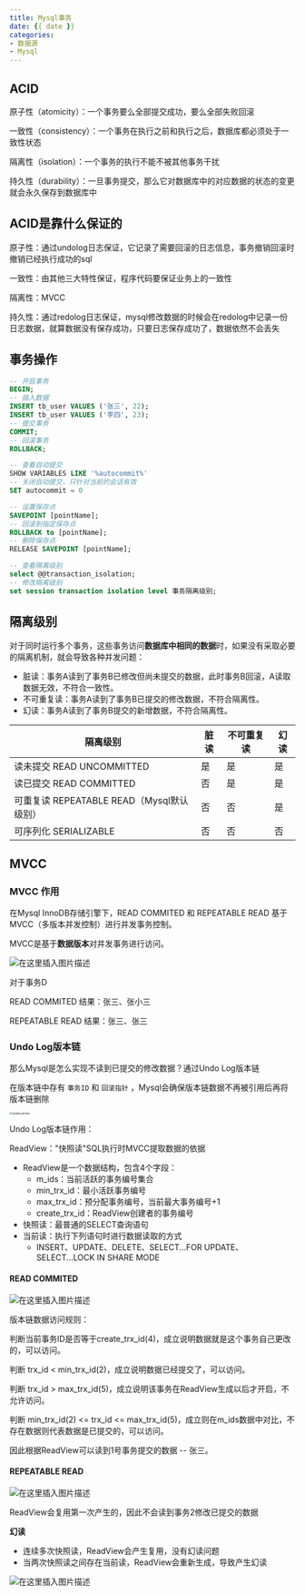 ```yaml
---
title: Mysql事务
date: {{ date }}
categories:
- 数据源
- Mysql
---
```


## ACID

原子性（atomicity）：一个事务要么全部提交成功，要么全部失败回滚

一致性（consistency）：一个事务在执行之前和执行之后，数据库都必须处于一致性状态

隔离性（isolation）：一个事务的执行不能不被其他事务干扰

持久性（durability）：一旦事务提交，那么它对数据库中的对应数据的状态的变更就会永久保存到数据库中

## ACID是靠什么保证的

原子性：通过undolog日志保证，它记录了需要回滚的日志信息，事务撤销回滚时撤销已经执行成功的sql

一致性：由其他三大特性保证，程序代码要保证业务上的一致性

隔离性：MVCC

持久性：通过redolog日志保证，mysql修改数据的时候会在redolog中记录一份日志数据，就算数据没有保存成功，只要日志保存成功了，数据依然不会丢失

## 事务操作

```sql
-- 开启事务
BEGIN;
-- 插入数据
INSERT tb_user VALUES ('张三', 22);
INSERT tb_user VALUES ('李四', 23);
-- 提交事务
COMMIT;
-- 回滚事务
ROLLBACK;

-- 查看自动提交
SHOW VARIABLES LIKE '%autocommit%'
-- 关闭自动提交，只针对当前的会话有效
SET autocommit = 0

-- 设置保存点
SAVEPOINT [pointName];
-- 回滚到指定保存点
ROLLBACK to [pointName];
-- 删除保存点
RELEASE SAVEPOINT [pointName];

-- 查看隔离级别
select @@transaction_isolation;
-- 修改隔离级别
set session transaction isolation level 事务隔离级别;
```
## 隔离级别

对于同时运行多个事务，这些事务访问**数据库中相同的数据**时，如果没有采取必要的隔离机制，就会导致各种并发问题：
- 脏读：事务A读到了事务B已修改但尚未提交的数据，此时事务B回滚，A读取数据无效，不符合一致性。
- 不可重复读：事务A读到了事务B已提交的修改数据，不符合隔离性。
- 幻读：事务A读到了事务B提交的新增数据，不符合隔离性。

| 隔离级别                                  | 脏读 | 不可重复读 | 幻读 |
| ----------------------------------------- | ---- | ---------- | ---- |
| 读未提交 READ UNCOMMITTED                 | 是   | 是         | 是   |
| 读已提交 READ COMMITTED                   | 否   | 是         | 是   |
| 可重复读 REPEATABLE READ（Mysql默认级别） | 否   | 否         | 是   |
| 可序列化 SERIALIZABLE                     | 否   | 否         | 否   |

## MVCC

### MVCC 作用

在Mysql InnoDB存储引擎下，READ COMMITED 和 REPEATABLE READ 基于MVCC（多版本并发控制）进行并发事务控制。

MVCC是基于**数据版本**对并发事务进行访问。

![在这里插入图片描述](https://img-blog.csdnimg.cn/120aa7b801364d769b525be1589c85ef.png)

对于事务D

READ COMMITED 结果：张三、张小三

REPEATABLE READ 结果：张三、张三

### Undo Log版本链

那么Mysql是怎么实现不读到已提交的修改数据？通过Undo Log版本链

在版本链中存有 `事务ID` 和 `回滚指针` ，Mysql会确保版本链数据不再被引用后再将版本链删除

<img src="https://img-blog.csdnimg.cn/a00430ad479947c3850879ebe94f8367.png" alt="在这里插入图片描述" style="zoom: 25%;" />

Undo Log版本链作用：

ReadView："快照读"SQL执行时MVCC提取数据的依据

- ReadView是一个数据结构，包含4个字段：
  - m_ids：当前活跃的事务编号集合
  - min_trx_id：最小活跃事务编号
  - max_trx_id：预分配事务编号，当前最大事务编号+1
  - create_trx_id：ReadView创建者的事务编号
- 快照读：最普通的SELECT查询语句
- 当前读：执行下列语句时进行数据读取的方式
  - INSERT、UPDATE、DELETE、SELECT...FOR UPDATE、SELECT...LOCK IN SHARE MODE

#### READ COMMITED

![在这里插入图片描述](https://img-blog.csdnimg.cn/ac58f0b6898048ba9da55663c42ccb8a.png)

版本链数据访问规则：

判断当前事务ID是否等于create_trx_id(4)，成立说明数据就是这个事务自己更改的，可以访问。

判断 trx_id < min_trx_id(2)，成立说明数据已经提交了，可以访问。

判断 trx_id > max_trx_id(5)，成立说明该事务在ReadView生成以后才开启，不允许访问。

判断 min_trx_id(2) <= trx_id <= max_trx_id(5)，成立则在m_ids数据中对比，不存在数据则代表数据是已提交的，可以访问。

因此根据ReadView可以读到1号事务提交的数据 -- 张三。

#### REPEATABLE READ

![在这里插入图片描述](https://img-blog.csdnimg.cn/b12840415d944d6eaf89cbe5ec6befaf.png)

ReadView会复用第一次产生的，因此不会读到事务2修改已提交的数据

**幻读**

- 连续多次快照读，ReadView会产生复用，没有幻读问题
- 当两次快照读之间存在当前读，ReadView会重新生成，导致产生幻读

![在这里插入图片描述](https://img-blog.csdnimg.cn/85f4b70f21294af78d40093f973e459c.png)